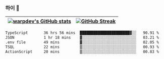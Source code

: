 
### 하이 👋
[![warpdev's GitHub stats](https://github-readme-stats.vercel.app/api?username=warpdev&show_icons=true&theme=vue-dark)](#) |[![GitHub Streak](https://github-readme-streak-stats.herokuapp.com/?user=warpdev&theme=dark)](#)
--- | --- |
<!--START_SECTION:waka-->

```txt
TypeScript       36 hrs 56 mins  ██████████████████████▓░░   90.91 %
JSON             1 hr 18 mins    ▓░░░░░░░░░░░░░░░░░░░░░░░░   03.21 %
.env file        49 mins         ▓░░░░░░░░░░░░░░░░░░░░░░░░   02.05 %
TSQL             22 mins         ▒░░░░░░░░░░░░░░░░░░░░░░░░   00.93 %
ActionScript     20 mins         ▒░░░░░░░░░░░░░░░░░░░░░░░░   00.83 %
```

<!--END_SECTION:waka-->

<!--
**warpdev/warpdev** is a ✨ _special_ ✨ repository because its `README.md` (this file) appears on your GitHub profile.

Here are some ideas to get you started:

- 🔭 I’m currently working on ...
- 🌱 I’m currently learning ...
- 👯 I’m looking to collaborate on ...
- 🤔 I’m looking for help with ...
- 💬 Ask me about ...
- 📫 How to reach me: ...
- 😄 Pronouns: ...
- ⚡ Fun fact: ...
-->
